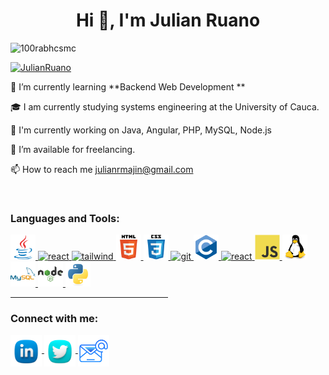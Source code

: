 <h1 align="center">Hi 👋, I'm Julian Ruano</h1>

<p align="left"> <img src="https://komarev.com/ghpvc/?username=JulianRuano&label=Profile%20views&color=0e75b6&style=flat" alt="100rabhcsmc" /> </p>

<p align="left"> <a href="https://twitter.com/julianrmajin" target="blank"><img src="https://img.shields.io/twitter/follow/julianrmajin?logo=twitter&style=for-the-badge" alt="JulianRuano" /></a> </p>

🌱 I’m currently learning **Backend Web Development **

🎓 I am currently studying systems engineering at the University of Cauca. 

🔭 I'm currently working on Java, Angular, PHP, MySQL, Node.js

🤝 I’m available for freelancing.

📫 How to reach me julianrmajin@gmail.com

<br>
<h3 align="left">Languages and Tools:</h3>
<p align="left">
<a href="https://www.java.com" target="_blank" rel="noreferrer"> <img src="https://raw.githubusercontent.com/devicons/devicon/master/icons/java/java-original.svg" alt="java" width="40" height="40"
</a> 
<a href="https://tailwindcss.com/" target="_blank" rel="noreferrer"> <img src="https://www.vectorlogo.zone/logos/angular/angular-icon.svg" alt="react" width="40" height="40"/> 
</a>
<a href="https://tailwindcss.com/" target="_blank" rel="noreferrer"> <img src="https://www.vectorlogo.zone/logos/tailwindcss/tailwindcss-icon.svg" alt="tailwind" width="40" height="40"/> 
</a>
<a href="https://www.w3.org/html/" target="_blank" rel="noreferrer"> <img src="https://raw.githubusercontent.com/devicons/devicon/master/icons/html5/html5-original-wordmark.svg" alt="html5" width="40" height="40"/> 
</a> 
<a href="https://www.w3schools.com/css/" target="_blank" rel="noreferrer"> <img src="https://raw.githubusercontent.com/devicons/devicon/master/icons/css3/css3-original-wordmark.svg" alt="css3" width="40" height="40"/> 
</a> 
<a href="https://git-scm.com/" target="_blank" rel="noreferrer"> <img src="https://www.vectorlogo.zone/logos/git-scm/git-scm-icon.svg" alt="git" width="40" height="40"/> 
</a>
<a href="https://www.cprogramming.com/" target="_blank" rel="noreferrer"> <img src="https://raw.githubusercontent.com/devicons/devicon/master/icons/c/c-original.svg" alt="c" width="40" height="40"/> </a> 
<a href="https://tailwindcss.com/" target="_blank" rel="noreferrer"> <img src="https://www.vectorlogo.zone/logos/php/php-icon.svg" alt="react" width="40" height="40"/> 
</a>
<a href="https://developer.mozilla.org/en-US/docs/Web/JavaScript" target="_blank" rel="noreferrer"> <img src="https://raw.githubusercontent.com/devicons/devicon/master/icons/javascript/javascript-original.svg" alt="javascript" width="40" height="40"/> 
</a>
<a href="https://www.linux.org/" target="_blank" rel="noreferrer"> <img src="https://raw.githubusercontent.com/devicons/devicon/master/icons/linux/linux-original.svg" alt="linux" width="40" height="40"/> 
</a>
<a href="https://www.mysql.com/" target="_blank" rel="noreferrer"> <img src="https://raw.githubusercontent.com/devicons/devicon/master/icons/mysql/mysql-original-wordmark.svg" alt="mysql" width="40" height="40"/> 
</a> 
<a href="https://nodejs.org" target="_blank" rel="noreferrer"> <img src="https://raw.githubusercontent.com/devicons/devicon/master/icons/nodejs/nodejs-original-wordmark.svg" alt="nodejs" width="40" height="40"/> </a> <a href="https://www.python.org" target="_blank" rel="noreferrer"> <img src="https://raw.githubusercontent.com/devicons/devicon/master/icons/python/python-original.svg" alt="python" width="40" height="40"/> 
</a> 

<hr width="50%" >
<h3 align="left">Connect with me:</h3>
<p align="left">
<a href="https://www.linkedin.com/in/julian-ruano-majin-450818288/" target="blank"><img align="center" src="https://github.com/JulianRuano/my-portfolio/blob/main/img/linkedin-icon.png?raw=true" alt="Julian Ruano" height="50" width="50" />
</a>
<a href="https://twitter.com/julianrmajin" target="blank"><img align="center" src="https://github.com/JulianRuano/my-portfolio/blob/main/img/twitter-icon.png?raw=true" alt="21304875" height="50" width="50" />
</a>
<a href="mailto:julianrmajin@gmail.com" target="blank"><img align="center" src="https://github.com/JulianRuano/my-portfolio/blob/main/img/icons8-email-96.png?raw=true" alt="21304875" height="50" width="50" />
</a>
</p>

